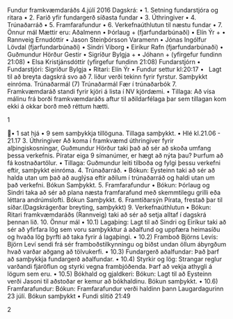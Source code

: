 Fundur framkvæmdaráðs
4.júlí 2016
Dagskrá:
• 1. Setning fundarstjóra og ritara
• 2. Farið yfir fundargerð síðasta fundar
• 3. Úthringiver
• 4. Trúnaðarráð
• 5. Framfarafundur
• 6. Verkefnaúthlutun til næstu fundar
• 7. Önnur mál
Mættir eru:
Aðalmenn
• Þórlaug + (fjarfundarbúnaði)
• Elín Ýr +
• Rannveig Ernudóttir
• Jason Steinþórsson
Varamenn
• Jónas Ingólfur Lövdal (fjarfundarbúnaði)
• Sindri Viborg
• Eiríkur Rafn (fjarfundarbúnaði)
• Guðmundur Hörður
Gestir
• Sigríður Bylgja +
• Jóhann + (yfirgefur fundinn 21:08)
• Elsa Kristjánsdóttir (yfirgefur fundinn 21:08)
Fundarstjórn
• Fundarstjóri: Sigríður Bylgja
• Ritari: Elín Ýr
• Fundur settur kl:20:17
•  
Lagt til að breyta dagskrá svo að 7. liður verði tekinn fyrir fyrstur. Samþykkt
einróma. Trúnaðarmál
(7) Trúnaðarmál
Fær í trúnaðarbók
7. Framkvæmdaráð standi fyrir kjöri á lista í NV kjördæmi.
• Tillaga: Að vísa málinu frá borði framkvæmdaráðs aftur til aðildarfélaga þar
sem tillagan kom ekki á okkar borð með réttum hætti.

1

• 1 sat hjá
• 9 sem samþykkja tillöguna. Tillaga samþykkt.
• Hlé kl.21.06 - 21.17
3. Úthringiver Að koma í framkvæmd úthringiver fyrir alþingiskosningar, Guðmundur Hörður
taki það að sér að skoða umfang þessa verkefnis.
Píratar eiga 9 símanúmer, er hægt að nýta þau? Þurfum að fá kostnaðartölur.
• Tillaga: Guðmundur leiti tilboða og fylgi þessu verkefni eftir, samþykkt
einróma.
4. Trúnaðarráð.
• Bókun: Eysteinn taki að sér að halda utan um það að auglýsa eftir aðilum í
trúnaðarráð og haldi utan um það verkefni. Bókun Samþykkt.
5. Framfarafundur
• Bókun: Þórlaug og Sindri taka að sér að plana næsta framfarafund með
skemmtilegu grilli eða léttara andrúmslofti. Bókun Samþykkt.
6. Framtíðarsýn Pírata, frestað þar til síðar.(Dagskrágerðar breyting, samþykkt)
9. Verkefnaúthlutun
• Bókun: Ritari framkvæmdaráðs (Rannveig) taki að sér að setja alltaf í dagskrá
þennan lið.
10. Önnur mál
• 10.1) Lagaþing: Lagt til að Sindri og Eiríkur taki að sér að yfirfara lög sem voru
samþykktur á aðalfund og uppfæra heimasíðu og hvaða lög þyrfti að taka
fyrir á lagaþingi.
• 10.2) Framboð Björns Levís: Björn Leví sendi frá sér framboðstilkynningu og
biðst undan öllum ábyrgðum hvað varðar aðgang að tölvukerfi.
• 10.3) Fundargerð aðalfundar: Það þarf að samþykkja fundargerð aðalfundar.
• 10.4) Styrkir og lög: Strangar reglur varðandi fjáröflun og styrki vegna
frambjóðenda. Þarf að vekja athygli á lögum sem eru.
• 10.5) Bókhald og gjaldkeri: Bókun: Lagt til að Eysteinn verði Jasoni til
aðstoðar er kemur að bókhaldinu. Bókun samþykkt.
• 10.6) Framfarafundur: Bókun: Framfarafundur verði haldinn þann
Laugardagurinn 23 júlí. Bókun samþykkt
• Fundi slitið 21:49

2

